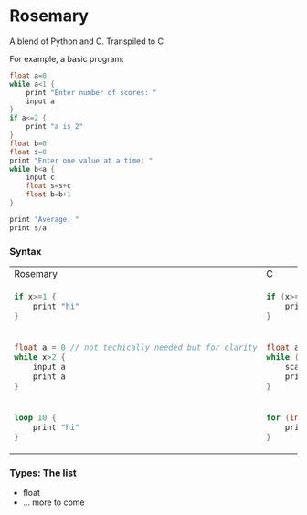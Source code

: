 # Rosemary
A blend of Python and C. Transpiled to C

For example, a basic program:
```c
float a=0
while a<1 {
    print "Enter number of scores: "
    input a
}
if a<=2 {
    print "a is 2"
}
float b=0
float s=0
print "Enter one value at a time: "
while b<a {
    input c
    float s=s+c
    float b=b+1
}

print "Average: "
print s/a
```

### Syntax
<table>
<tr>
<td> Rosemary </td> <td> C </td> <td> Python </td>
</tr>
<tr>
<td> 

```c
if x>=1 {
    print "hi"
}
``` 

</td>
<td>

```c
if (x>=1) {
    printf("hi");
}
``` 

</td>
<td>

```py
if x>=1:
    print("hi")

``` 

</td>


<tr>
<td>

```c
float a = 0 // not techically needed but for clarity
while x>2 {
    input a
    print a
}
```
</td>
<td>

```c
float a = 0;
while (x>2) {
    scanf("%f",&a);
    printf("%d",a);
}
```

</td>
<td>

```py
while x>2:
    a=float(input())
    print(a)
```

</td>
</tr>
<tr>
<td>

```rust
loop 10 {
    print "hi"
}
```
</td>
<td>

```c
for (int x=0;x<10;x++) {
    printf("hi");
}
```

</td>
<td>

```py
for x in range(10):
    print("hi")
```

</td>
</tr>
</table>

### Types: The list
- float
- ... more to come
